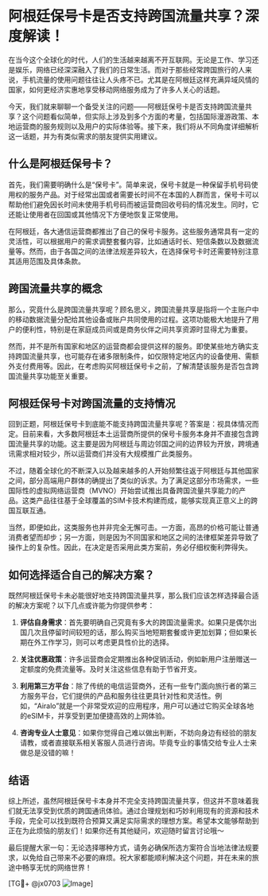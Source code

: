 # 阿根廷保号卡是否支持跨国流量共享？深度解读！

在当今这个全球化的时代，人们的生活越来越离不开互联网。无论是工作、学习还是娱乐，网络已经深深融入了我们的日常生活。而对于那些经常跨国旅行的人来说，手机流量的使用问题往往让人头疼不已。尤其是在阿根廷这样充满异域风情的国家，如何更经济实惠地享受移动网络服务成为了许多人关心的话题。

今天，我们就来聊聊一个备受关注的问题——阿根廷保号卡是否支持跨国流量共享？这个问题看似简单，但实际上涉及到多个方面的考量，包括国际漫游政策、本地运营商的服务规则以及用户的实际体验等。接下来，我们将从不同角度详细解析这一话题，并为有类似需求的朋友提供实用建议。

## 什么是阿根廷保号卡？

首先，我们需要明确什么是“保号卡”。简单来说，保号卡就是一种保留手机号码使用权的服务产品。对于经常出国或者需要长时间不在本国的人群而言，保号卡可以帮助他们避免因长时间未使用手机号码而被运营商回收号码的情况发生。同时，它还能让使用者在回国或其他情况下方便地恢复正常使用。

在阿根廷，各大通信运营商都推出了自己的保号卡服务。这些服务通常具有一定的灵活性，可以根据用户的需求调整套餐内容，比如通话时长、短信条数以及数据流量等。然而，由于各国之间的法律法规差异较大，在选择保号卡时还需要特别注意其适用范围及具体条款。

## 跨国流量共享的概念

那么，究竟什么是跨国流量共享呢？顾名思义，跨国流量共享是指将一个主账户中的移动数据流量分配给其他设备或账户共同使用的过程。这项功能极大地提升了用户的便利性，特别是在家庭成员间或是商务伙伴之间共享资源时显得尤为重要。

然而，并不是所有国家和地区的运营商都会提供这样的服务。即使某些地方确实支持跨国流量共享，也可能存在诸多限制条件，如仅限特定地区内的设备使用、需额外支付费用等。因此，在考虑购买阿根廷保号卡之前，了解清楚该服务是否包含跨国流量共享功能至关重要。

## 阿根廷保号卡对跨国流量的支持情况

回到正题，阿根廷保号卡到底能不能支持跨国流量共享呢？答案是：视具体情况而定。目前来看，大多数阿根廷本土运营商所提供的保号卡服务本身并不直接包含跨国流量共享的功能。这主要是因为阿根廷与周边邻国之间的边界较为开放，跨境通讯需求相对较少，所以运营商们并没有大规模推广此类服务。

不过，随着全球化的不断深入以及越来越多的人开始频繁往返于阿根廷与其他国家之间，部分高端用户群体的确提出了类似的诉求。为了满足这部分市场需求，一些国际性的虚拟网络运营商（MVNO）开始尝试推出具备跨国流量共享能力的产品。这类产品往往基于全球覆盖的SIM卡技术构建而成，能够实现真正意义上的跨国互联互通。

当然，即便如此，这类服务也并非完全无懈可击。一方面，高昂的价格可能让普通消费者望而却步；另一方面，则是因为不同国家和地区之间的法律框架差异导致了操作上的复杂性。因此，在决定是否采用此类方案前，务必仔细权衡利弊得失。

## 如何选择适合自己的解决方案？

既然阿根廷保号卡未必能很好地支持跨国流量共享，那么我们应该怎样选择最合适的解决方案呢？以下几点或许能为你提供参考：

1. **评估自身需求**：首先要明确自己究竟有多大的跨国流量需求。如果只是偶尔出国几次且停留时间较短的话，那么购买当地短期套餐或许更加划算；但如果长期在外工作学习，则可以考虑更具性价比的选择。
   
2. **关注优惠政策**：许多运营商会定期推出各种促销活动，例如新用户注册赠送一定额度的免费流量等。及时关注这些信息有助于节省开支。
   
3. **利用第三方平台**：除了传统的电信运营商外，还有一些专门面向旅行者的第三方服务平台，它们提供的产品和服务往往更具针对性和灵活性。例如，“Airalo”就是一个非常受欢迎的应用程序，用户可以通过它购买全球各地的eSIM卡，并享受到更加便捷高效的上网体验。

4. **咨询专业人士意见**：如果你觉得自己难以做出判断，不妨向身边有经验的朋友请教，或者直接联系相关客服人员进行咨询。毕竟专业的事情交给专业人士来做总是没错的嘛！

## 结语

综上所述，虽然阿根廷保号卡本身并不完全支持跨国流量共享，但这并不意味着我们就无法享受到优质的跨国通讯体验。通过合理规划和巧妙利用现有的资源和技术手段，完全可以找到既符合预算又满足实际需求的理想方案。希望本文能够帮助到正在为此烦恼的朋友们！如果你还有其他疑问，欢迎随时留言讨论哦～

最后提醒大家一句：无论选择哪种方式，请务必确保所选方案符合当地法律法规要求，以免给自己带来不必要的麻烦。祝大家都能顺利解决这个问题，并在未来的旅途中畅享无忧的网络世界！

[TG💪+ @jx0703 ![Image](https://github.com/user-attachments/assets/dbca1d08-cadb-493c-b0ec-ad6f7a83f270)]